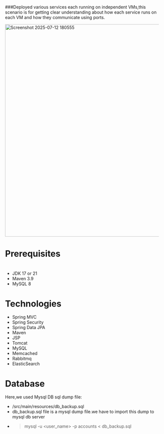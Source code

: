 ###Deployed various services each running on independent VMs,this scenario is for getting clear understanding about how each service runs on each VM and how they communicate using ports.

<img width="1326" height="696" alt="Screenshot 2025-07-12 180555" src="https://github.com/user-attachments/assets/5a988f83-c77b-4451-a622-1a1ffe0b5986" />


# Prerequisites
#
- JDK 17 or 21
- Maven 3.9
- MySQL 8

# Technologies 
- Spring MVC
- Spring Security
- Spring Data JPA
- Maven
- JSP
- Tomcat
- MySQL
- Memcached
- Rabbitmq
- ElasticSearch
# Database
Here,we used Mysql DB 
sql dump file:
- /src/main/resources/db_backup.sql
- db_backup.sql file is a mysql dump file.we have to import this dump to mysql db server
- > mysql -u <user_name> -p accounts < db_backup.sql


